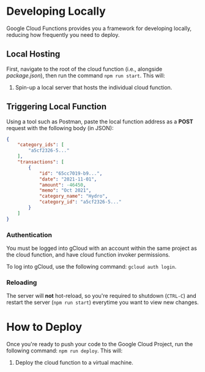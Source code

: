 # Developing Locally

Google Cloud Functions provides you a framework for developing locally, reducing how frequently you need to deploy.

## Local Hosting

First, navigate to the root of the cloud function (i.e., alongside _package.json_), then run the command `npm run start`. This will:

1. Spin-up a local server that hosts the individual cloud function.

## Triggering Local Function

Using a tool such as Postman, paste the local function address as a **POST** request with the following body (in JSON):

```JSON
{
    "category_ids": [
        "a5cf2326-5..."
    ],
    "transactions": [
        {
            "id": "65cc7019-b9...",
            "date": "2021-11-01",
            "amount": -46450,
            "memo": "Oct 2021",
            "category_name": "Hydro",
            "category_id": "a5cf2326-5..."
        }
    ]
}
```

### Authentication

You must be logged into gCloud with an account within the same project as the cloud function, and have cloud function invoker permissions.

To log into gCloud, use the following command: `gcloud auth login`.

### Reloading

The server will **not** hot-reload, so you're required to shutdown (`CTRL-C`) and restart the server (`npm run start`) everytime you want to view new changes.

# How to Deploy

Once you're ready to push your code to the Google Cloud Project, run the following command: `npm run deploy`. This will:

1. Deploy the cloud function to a virtual machine.
